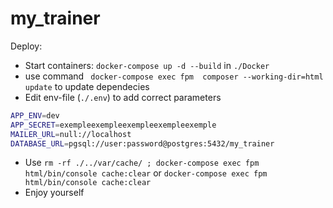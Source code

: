 # my_trainer

Deploy:
  - Start containers: ``` docker-compose up -d --build ``` in ``` ./Docker ```
  - use command ```  docker-compose exec fpm  composer --working-dir=html update ``` to update dependecies
  - Edit env-file (``` ./.env ```) to add correct parameters
```sh
APP_ENV=dev
APP_SECRET=exempleexempleexempleexempleexemple
MAILER_URL=null://localhost
DATABASE_URL=pgsql://user:password@postgres:5432/my_trainer
```  
  - Use 
  ``` rm -rf ./../var/cache/ ; docker-compose exec fpm html/bin/console cache:clear ```
  or 
  ``` docker-compose exec fpm html/bin/console cache:clear ```
  - Enjoy yourself
